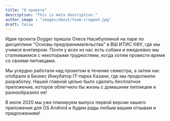 ```yaml
---
title: "О проекте"
description: "This is meta description."
author_image : "images/about/team-cropped.jpg"
draft: false
---
```


Идея проекта Dogger пришла Олесе Насибуллиной на паре по дисциплине "Основы предпринимательства" в ВШ ИТИС КФУ, где мы учимся вчетвером. Почти у всех из нас есть собаки и ежедневно мы сталкиваемся с некоторыми трудностями, когда хотим провести время со своими питомцами.

Мы усердно работали над проектом в течение семестра, а затем нас отобрали в Бизнес Инкубатор IT-парка Казани, где мы продолжили разработку. Нашей главной целью было сделать бесплатное приложение, которое облегчило бы жизнь с домашним питомцем и разнообразило ее!

В июле 2020 мы уже планируем выпуск первой версии нашего приложения для OS Android и будем рады любым вашим отзывам и предложениям! 